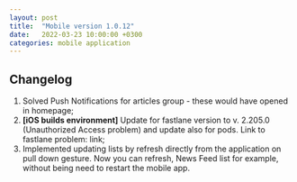 ```yaml
---
layout: post
title:  "Mobile version 1.0.12"
date:   2022-03-23 10:00:00 +0300
categories: mobile application
---
```


Changelog
---
1. Solved Push Notifications for articles group - these would have opened in homepage;
2. **[iOS builds environment]** Update for fastlane version to v. 2.205.0 (Unauthorized Access problem) and update also for pods. Link to fastlane problem: link;					
3. Implemented updating lists by refresh directly from the application on pull down gesture. Now you can refresh, News Feed list for example, without being need to restart the mobile app.
